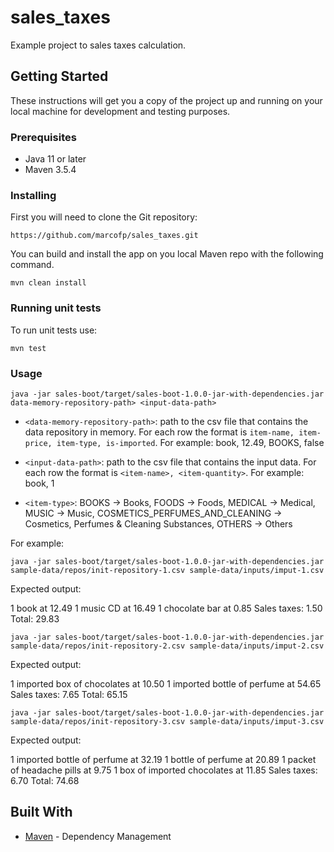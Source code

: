 # sales_taxes

Example project to sales taxes calculation.

## Getting Started

These instructions will get you a copy of the project up and running on your local machine for development and testing purposes.

### Prerequisites

- Java 11 or later
- Maven 3.5.4

### Installing

First you will need to clone the Git repository:

```https://github.com/marcofp/sales_taxes.git```

You can build and install the app on you local Maven repo with the following command.

```mvn clean install```

### Running unit tests

To run unit tests use:

```mvn test```

### Usage

```java -jar sales-boot/target/sales-boot-1.0.0-jar-with-dependencies.jar data-memory-repository-path> <input-data-path>```

- ```<data-memory-repository-path>```: path to the csv file that contains the data repository in memory. For each row the format is ```item-name, item-price, item-type, is-imported```. For example: book, 12.49, BOOKS, false

- ```<input-data-path>```: path to the csv file that contains the input data. For each row the format is ```<item-name>, <item-quantity>```. For example: book, 1

- ```<item-type>```: BOOKS -> Books, FOODS -> Foods, MEDICAL -> Medical, MUSIC -> Music,  COSMETICS_PERFUMES_AND_CLEANING -> Cosmetics, Perfumes & Cleaning Substances, OTHERS -> Others

For example: 

```java -jar sales-boot/target/sales-boot-1.0.0-jar-with-dependencies.jar sample-data/repos/init-repository-1.csv sample-data/inputs/imput-1.csv```

Expected output:

1 book at 12.49
1 music CD at 16.49
1 chocolate bar at 0.85
Sales taxes: 1.50
Total: 29.83

```java -jar sales-boot/target/sales-boot-1.0.0-jar-with-dependencies.jar sample-data/repos/init-repository-2.csv sample-data/inputs/imput-2.csv```

Expected output:

1 imported box of chocolates at 10.50
1 imported bottle of perfume at 54.65
Sales taxes: 7.65
Total: 65.15

```java -jar sales-boot/target/sales-boot-1.0.0-jar-with-dependencies.jar sample-data/repos/init-repository-3.csv sample-data/inputs/imput-3.csv```

Expected output:

1 imported bottle of perfume at 32.19
1 bottle of perfume at 20.89
1 packet of headache pills at 9.75
1 box of imported chocolates at 11.85
Sales taxes: 6.70
Total: 74.68

## Built With

* [Maven](https://maven.apache.org/) - Dependency Management
